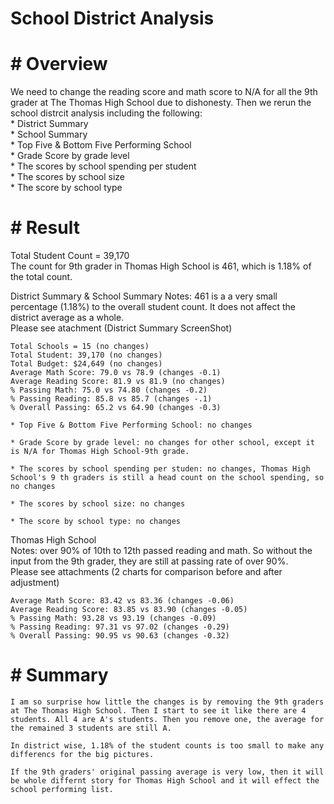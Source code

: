 # School District Analysis
  
# # Overview
We need to change the reading score and math score to N/A for all the 9th grader at The Thomas High School due to dishonesty. Then we rerun the school distrcit analysis including the following:  
    * District Summary  
    * School Summary  
    * Top Five & Bottom Five Performing School  
    * Grade Score by grade level  
    * The scores by school spending per student  
    * The scores by school size  
    * The score by school type  

# # Result
Total Student Count = 39,170  
The count for 9th grader in Thomas High School is 461, which is 1.18% of the total count.  

District Summary & School Summary
    Notes: 461 is a a very small percentage (1.18%) to the overall student count. It does not affect the district average as a whole.  
    Please see atachment (District Summary ScreenShot)
 
    Total Schools = 15 (no changes)  
    Total Student: 39,170 (no changes)  
    Total Budget: $24,649 (no changes)  
    Average Math Score: 79.0 vs 78.9 (changes -0.1)  
    Average Reading Score: 81.9 vs 81.9 (no changes)  
    % Passing Math: 75.0 vs 74.80 (changes -0.2)  
    % Passing Reading: 85.8 vs 85.7 (changes -.1)  
    % Overall Passing: 65.2 vs 64.90 (changes -0.3)  

    * Top Five & Bottom Five Performing School: no changes

    * Grade Score by grade level: no changes for other school, except it is N/A for Thomas High School-9th grade.

    * The scores by school spending per studen: no changes, Thomas High School's 9 th graders is still a head count on the school spending, so no changes

    * The scores by school size: no changes

    * The score by school type: no changes
  
 
Thomas High School  
    Notes: over 90% of 10th to 12th passed reading and math. So without the input from the 9th grader, they are still at passing rate of over 90%.  
    Please see attachments (2 charts for comparison before and after adjustment)  

    Average Math Score: 83.42 vs 83.36 (changes -0.06)    
    Average Reading Score: 83.85 vs 83.90 (changes -0.05)     
    % Passing Math: 93.28 vs 93.19 (changes -0.09)  
    % Passing Reading: 97.31 vs 97.02 (changes -0.29)   
    % Overall Passing: 90.95 vs 90.63 (changes -0.32)  

# # Summary
    I am so surprise how little the changes is by removing the 9th graders at The Thomas High School. Then I start to see it like there are 4 students. All 4 are A's students. Then you remove one, the average for the remained 3 students are still A.

    In district wise, 1.18% of the student counts is too small to make any differencs for the big pictures.

    If the 9th graders' original passing average is very low, then it will be whole differnt story for Thomas High School and it will effect the school performing list.

